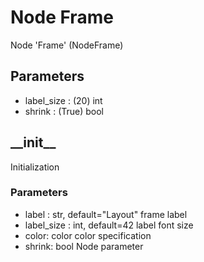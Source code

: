 
# Node Frame

Node 'Frame' (NodeFrame)

## Parameters

- label_size      : (20) int
- shrink          : (True) bool
  
  
  
  

## \_\_init\_\_

Initialization

### Parameters

- label : str, default="Layout"
frame label
- label_size : int, default=42
label font size
- color: color
color specification
- shrink: bool
Node parameter



